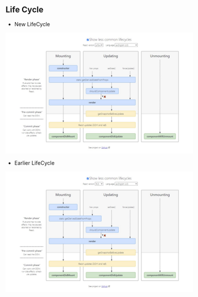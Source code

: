 ## Life Cycle

-   New LifeCycle

![生命周期（新）](./IMAGE/react-lifecycle-new.jpg)

-   Earlier LifeCycle

![生命周期（旧）](./IMAGE/react-lifecycle-old.jpg)
